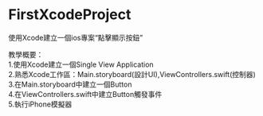 # FirstXcodeProject
使用Xcode建立一個ios專案“點擊顯示按鈕”

教學概要：  
1.使用Xcode建立一個Single View Application  
2.熟悉Xcode工作區：Main.storyboard(設計UI),ViewControllers.swift(控制器)  
3.在Main.storyboard中建立一個Button  
4.在ViewControllers.swift中建立Button觸發事件  
5.執行iPhone模擬器  


